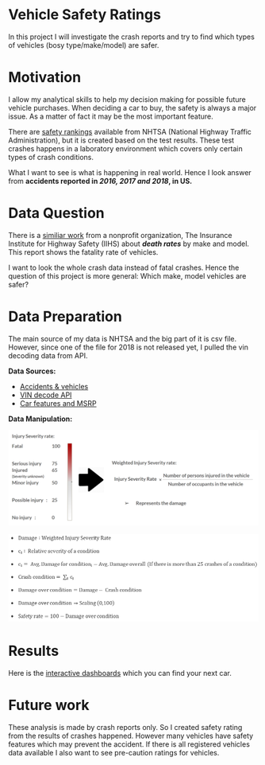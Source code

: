 # Vehicle Safety Ratings
In this project I will investigate the crash reports and try to find which types of vehicles (bosy type/make/model) are safer. 
# Motivation
I allow my analytical skills to help my decision making for possible future vehicle purchases. When deciding a car to buy, the safety is always a major issue. As a matter of fact it may be the most important feature.

There are [safety rankings](https://www.nhtsa.gov/ratings) available from NHTSA (National Highway Traffic Administration), but it is created based on the test results. These test crashes happens in a laboratory environment which covers only certain types of crash conditions.

What I want to see is what is happening in real world. Hence I look answer from **accidents reported in _2016, 2017 and 2018_, in US.** 

# Data Question
There is a [similiar work](https://www.iihs.org/api/datastoredocument/status-report/pdf/52/3) from a nonprofit organization, The Insurance Institute for Highway Safety (IIHS) about **_death rates_** by make and model. This report shows the fatality rate of vehicles.

I want to look the whole crash data instead of fatal crashes. Hence the question of this project is more general: Which make, model vehicles are safer? 

# Data Preparation
The main source of my data is NHTSA and the big part of it is csv file. However, since one of the file for 2018 is not released yet, I pulled the vin decoding data from API.

**Data Sources:**
* [Accidents & vehicles](ftp://ftp.nhtsa.dot.gov/)
* [VIN decode API](https://vpic.nhtsa.dot.gov/api/)
* [Car features and MSRP](https://www.kaggle.com/CooperUnion/cardataset/data)

**Data Manipulation:**

![alt text](https://github.com/ssimseksefa/Vehicle-Safety-Ratings/raw/master/damage_calculation_steps.png)

![alt text](https://github.com/ssimseksefa/Vehicle-Safety-Ratings/raw/master/safety_rate_calculation_steps.png)

# Results
Here is the [interactive dashboards](https://public.tableau.com/profile/sefa4601#!/vizhome/vehicle_safety_1/VehicleSafetyRatings) which you can find your next car.

# Future work
These analysis is made by crash reports only. So I created safety rating from the results of crashes happened. However many vehicles have safety features which may prevent the accident. If there is all registered vehicles data available I also want to see pre-caution ratings for vehicles.
